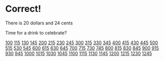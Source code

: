 # Correct!

There is 20 dollars and 24 cents

Time for a drink to celebrate?

[100](incorrect) [115](incorrect) [130](incorrect) [145](incorrect)
[200](incorrect) [215](incorrect) [230](incorrect) [245](incorrect)
[300](incorrect) [315](incorrect) [330](incorrect) [345](incorrect)
[400](incorrect) [415](incorrect) [430](incorrect) [445](incorrect)
[500](incorrect) [515](incorrect) [530](incorrect) [545](incorrect)
[600](incorrect) [615](incorrect) [630](time_correct) [645](incorrect)
[700](incorrect) [715](incorrect) [730](incorrect) [745](incorrect)
[800](incorrect) [815](incorrect) [830](incorrect) [845](incorrect)
[900](incorrect) [915](incorrect) [930](incorrect) [945](incorrect)
[1000](incorrect) [1015](incorrect) [1030](incorrect) [1045](incorrect)
[1100](incorrect) [1115](incorrect) [1130](incorrect) [1145](incorrect)
[1200](incorrect) [1215](incorrect) [1230](incorrect) [1245](incorrect)